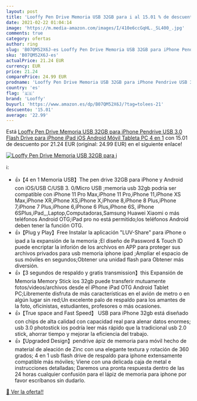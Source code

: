 ```yaml
---
layout: post
title: 'Looffy Pen Drive Memoria USB 32GB para i al 15.01 % de descuento'
date: 2021-02-22 01:04:14
image: 'https://m.media-amazon.com/images/I/410e6ccGqHL._SL400_.jpg'
comments: true
category: ofertas
author: ring
slug: 'B07QM52X6J-es Looffy Pen Drive Memoria USB 32GB para iPhone Pendrive USB...'
sku: 'B07QM52X6J-es'
actualPrice: 21.24 EUR
currency: EUR
price: 21.24
comparePrice: 24.99 EUR
prodname: 'Looffy Pen Drive Memoria USB 32GB para iPhone Pendrive USB 3.0 Flash Drive para iPhone iPad iOS Android Móvil Tableta PC 4 en 1'
country: 'es'
flag: '🇪🇸'
brand: 'Looffy'
buyurl: 'https://www.amazon.es/dp/B07QM52X6J/?tag=tolees-21'
descuento: '15.01'
average: '22.99'
---
```


Está [Looffy Pen Drive Memoria USB 32GB para iPhone Pendrive USB 3.0 Flash Drive para iPhone iPad iOS Android Móvil Tableta PC 4 en 1](https://www.amazon.es/dp/B07QM52X6J/?tag=tolees-21) con 15.01 de descuento por 21.24 EUR (original: 24.99 EUR) en el siguiente enlace!

[![Looffy Pen Drive Memoria USB 32GB para i](https://m.media-amazon.com/images/I/410e6ccGqHL._SL400_.jpg)](https://www.amazon.es/dp/B07QM52X6J/?tag=tolees-21)

ℹ️:

- 👍【4 en 1 Memoria USB】The pen drive 32GB para iPhone y Android con iOS/USB C/USB 3. 0/Micro USB ;memoria usb 32gb podría ser compatible con iPhone 11 Pro Max,iPhone 11 Pro,iPhone 11,iPhone XS Max,iPhone XR,iPhone XS,iPhone X,iPhone 8,iPhone 8 Plus,iPhone 7,iPhone 7 Plus,iPhone 6,iPhone 6 Plus,iPhone 6S, iPhone 6SPlus,iPad,,,Laptop,Computadoras,Samsung Huawei Xiaomi o más teléfonos Android OTG;iPad pro no está permitido;los teléfonos Android deben tener la función OTG.
- 👍【Plug y Play】Free Instalar la aplicación "LUV-Share" para iPhone o ipad a la expansión de la memoria ;El diseño de Password & Touch ID puede encriptar la inforión de los archivos en APP para proteger sus archivos privados para usb memoria iphone ipad ;Ampliar el espacio de sus móviles en segundos;Obtener una unidad flash para Obtener más diversión.
- 👍【3 segundos de respaldo y gratis transmission】this Expansión de Memoria Memory Stick ios 32gb puede transferir mutuamente fotos/videos/archivos desde el iPhone iPad OTG Android Tablet PC;Libremente disfruta de más características en el avión de metro o en algún lugar sin red;Un excelente palo de respaldo para los amantes de la foto, oficinistas, estudiantes, profesores o más ocasiones.
- 👍【True space and Fast Speed】 USB para iPhone 32gb está diseñado con chips de alta calidad con capacidad real para alenar datos enormes; usb 3.0 photostick ios podría leer más rápido que la tradicional usb 2.0 stick, ahorrar tiempo y mejorar la eficiencia del trabajo.
- 👍【Upgraded Design】pendrive ápiz de memoria para móvil hecho de material de aleación de Zinc con una elegante textura y rotación de 360 grados; 4 en 1 usb flash drive de respaldo para iphone extensamente compatible más móviles; Viene con una delicada caja de metal e instrucciones detalladas; Daremos una pronta respuesta dentro de las 24 horas cualquier confusión para el lápiz de memoria para iphone por favor escríbanos sin dudarlo.

[🛒 Ver la oferta!!](https://www.amazon.es/dp/B07QM52X6J/?tag=tolees-21)
